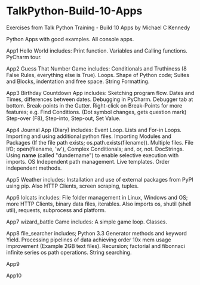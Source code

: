 # TalkPython-Build-10-Apps
Exercises from Talk Python Training - Build 10 Apps by Michael C Kennedy

Python Apps with good examples.
All console apps.

App1 Hello World includes:
  Print function.
  Variables and Calling functions.
  PyCharm tour.

App2 Guess That Number Game includes:
  Conditionals and Truthiness (8 False Rules, everything else is True).
  Loops.
  Shape of Python code; Suites and Blocks, indentation and free space.
  String Formatting.
  
App3 Birthday Countdown App includes:
  Sketching program flow.
  Dates and Times, differences between dates.
  Debugging in PyCharm.
    Debugger tab at bottom.
    Break-points in the Gutter.
    Right-click on Break-Points for more features; e.g. Find Conditions. (Dot symbol changes, gets question mark)
    Step-over (F8), Step-into, Step-out, Set Value.

App4 Journal App (Diary) includes:
  Event Loop.
  Lists and For-in Loops.
  Importing and using additional python files.
  Importing Modules and Packages (If the file path exists; os.path.exists(filename)).
  Multiple files.
  File I/O; open(filename, 'w'), 
  Complex Conditionals; and, or, not.
  DocStrings.
  Using __name__ (called "dundername") to enable selective execution with imports.
  OS Independent path management.
  Live templates.
  Order independent methods.
    
App5 Weather includes:
  Installation and use of external packages from PyPI using pip.
  Also HTTP Clients, screen scraping, tuples.

App6 lolcats includes:
  File folder management in Linux, Windows and OS; more HTTP Clients, binary data files, iterables.
  Also imports os, shutil (shell util), requests, subprocess and platform.

App7 wizard_battle Game includes:
  A simple game loop. Classes.

App8 file_searcher includes;
  Python 3.3 Generator methods and keyword Yield.
  Processing pipelines of data achieving order 10x mem usage improvement (Example 2GB text files).
  Recursion; factorial and fibonnaci infinite series
  os path operations.
  String searching.

App9

App10

